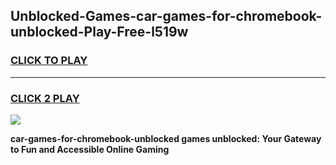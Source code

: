 
## Unblocked-Games-car-games-for-chromebook-unblocked-Play-Free-l519w
<h3>
<a href="https://premium76.site?title=car-games-for-chromebook-unblocked&ref=22A">CLICK TO PLAY</a></h3>
<hr>

<h3>
<a href="https://premium76.site?title=car-games-for-chromebook-unblocked&ref=22A">CLICK 2 PLAY</a>
  
</h3>

<a href="https://premium76.site?title=car-games-for-chromebook-unblocked&ref=22A"><img src="https://clearcache.store/games.png"></a>


**car-games-for-chromebook-unblocked games unblocked: Your Gateway to Fun and Accessible Online Gaming**
